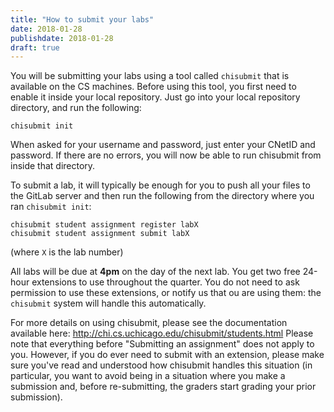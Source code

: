 ```yaml
---
title: "How to submit your labs"
date: 2018-01-28
publishdate: 2018-01-28
draft: true
---
```


You will be submitting your labs using a tool called `chisubmit` that is available on the CS machines. Before using this tool, you first need to enable it inside your local repository. Just go into your local repository directory, and run the following:

    chisubmit init

When asked for your username and password, just enter your CNetID and password. If there are no errors, you will now be able to run chisubmit from inside that directory.

To submit a lab, it will typically be enough for you to push all your files to the GitLab server and then run the following from the directory where you ran `chisubmit init`:

    chisubmit student assignment register labX
    chisubmit student assignment submit labX

(where `X` is the lab number)

All labs will be due at **4pm** on the day of the next lab. You get two free 24-hour extensions to use throughout the quarter. You do not need to ask permission to use these extensions, or notify us that ou are using them: the `chisubmit` system will handle this automatically.

For more details on using chisubmit, please see the documentation available here: http://chi.cs.uchicago.edu/chisubmit/students.html Please note that everything before "Submitting an assignment" does not apply to you. However, if you do ever need to submit with an extension, please make sure you've read and understood how chisubmit handles this situation (in particular, you want to avoid being in a situation where you make a submission and, before re-submitting, the graders start grading your prior submission).
